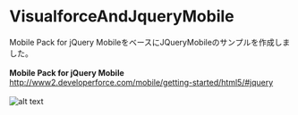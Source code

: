 VisualforceAndJqueryMobile
==========================

Mobile Pack for jQuery MobileをベースにJQueryMobileのサンプルを作成しました。
<br/>
<br/>
<b>Mobile Pack for jQuery Mobile</b>
<br/>
http://www2.developerforce.com/mobile/getting-started/html5/#jquery
<br/>
<br/>
![alt text](http://cdn-ak.f.st-hatena.com/images/fotolife/t/tyoshikawa1106/20131125/20131125220517.png)
